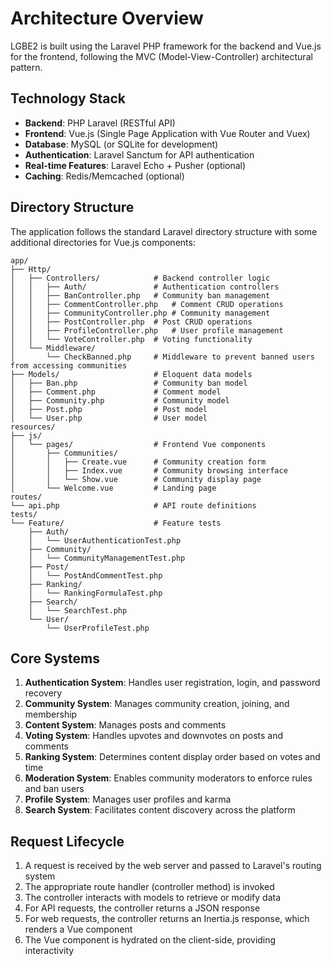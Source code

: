 # Architecture Overview

LGBE2 is built using the Laravel PHP framework for the backend and Vue.js for the frontend, following the MVC (Model-View-Controller) architectural pattern.

## Technology Stack

- **Backend**: PHP Laravel (RESTful API)
- **Frontend**: Vue.js (Single Page Application with Vue Router and Vuex)
- **Database**: MySQL (or SQLite for development)
- **Authentication**: Laravel Sanctum for API authentication
- **Real-time Features**: Laravel Echo + Pusher (optional)
- **Caching**: Redis/Memcached (optional)

## Directory Structure

The application follows the standard Laravel directory structure with some additional directories for Vue.js components:

```
app/
├── Http/
│   ├── Controllers/            # Backend controller logic
│   │   ├── Auth/               # Authentication controllers
│   │   ├── BanController.php   # Community ban management
│   │   ├── CommentController.php   # Comment CRUD operations
│   │   ├── CommunityController.php # Community management
│   │   ├── PostController.php  # Post CRUD operations
│   │   ├── ProfileController.php   # User profile management
│   │   └── VoteController.php  # Voting functionality
│   └── Middleware/
│       └── CheckBanned.php     # Middleware to prevent banned users from accessing communities
├── Models/                     # Eloquent data models
│   ├── Ban.php                 # Community ban model
│   ├── Comment.php             # Comment model
│   ├── Community.php           # Community model
│   ├── Post.php                # Post model
│   └── User.php                # User model
resources/
├── js/
│   └── pages/                  # Frontend Vue components
│       ├── Communities/
│       │   ├── Create.vue      # Community creation form
│       │   ├── Index.vue       # Community browsing interface
│       │   └── Show.vue        # Community display page
│       └── Welcome.vue         # Landing page
routes/
└── api.php                     # API route definitions
tests/
└── Feature/                    # Feature tests
    ├── Auth/
    │   └── UserAuthenticationTest.php
    ├── Community/
    │   └── CommunityManagementTest.php
    ├── Post/
    │   └── PostAndCommentTest.php
    ├── Ranking/
    │   └── RankingFormulaTest.php
    ├── Search/
    │   └── SearchTest.php
    └── User/
        └── UserProfileTest.php
```

## Core Systems

1. **Authentication System**: Handles user registration, login, and password recovery
2. **Community System**: Manages community creation, joining, and membership
3. **Content System**: Manages posts and comments
4. **Voting System**: Handles upvotes and downvotes on posts and comments
5. **Ranking System**: Determines content display order based on votes and time
6. **Moderation System**: Enables community moderators to enforce rules and ban users
7. **Profile System**: Manages user profiles and karma
8. **Search System**: Facilitates content discovery across the platform

## Request Lifecycle

1. A request is received by the web server and passed to Laravel's routing system
2. The appropriate route handler (controller method) is invoked
3. The controller interacts with models to retrieve or modify data
4. For API requests, the controller returns a JSON response
5. For web requests, the controller returns an Inertia.js response, which renders a Vue component
6. The Vue component is hydrated on the client-side, providing interactivity
